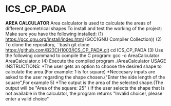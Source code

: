 # ICS_CP_PADA
**AREA CALCULATOR**
Area calculator is used to calculate the areas of different geometrical shapes
To install and test the working of the project:
Make sure you have the following installed:
(1) https://gcc.gnu.org/install/index.html  (GCC(GNU Compiler Collection))
(2) To clone the repository,
``bash
git clone https://github.com/B23CH1003/ICS_CP_PADA.git
cd ICS_CP_PADA
(3) Use the following command to compile the C program:
gcc -o AreaCalculator AreaCalculator.c
(4) Execute the compiled program
./AreaCalculator
USAGE INSTRUCTIONS:
*The user gets an option to choose the desired shape to calculate the area.(For example: 1 is for square)
*Neccesary inputs are asked to the user regarding the shape chosen.("Enter the side length of the square",For example 5)
*The output is the area of the selected shape.(The output will be "Area of the square: 25" )
If the user selects the shape that is not available in the calculator, the program returns "Invalid choice!, please enter a valid choice"

